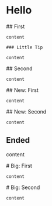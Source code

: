 # Hello

<div className="fd-steps">
  <div className="fd-step">
    ## First

    content

    ### Little Tip

    content
  </div>

  <div className="fd-step">
    ## Second

    content
  </div>
</div>

<div className="fd-steps">
  <div className="fd-step">
    ## New: First

    content
  </div>

  <div className="fd-step">
    ## New: Second

    content
  </div>
</div>

## Ended

content

<div className="fd-steps">
  <div className="fd-step">
    # Big: First

    content
  </div>

  <div className="fd-step">
    # Big: Second

    content
  </div>
</div>
